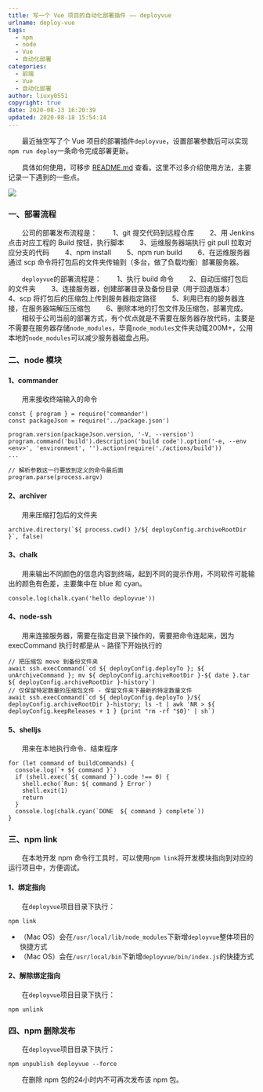 ```yaml
---
title: 写一个 Vue 项目的自动化部署插件 —— deployvue
urlname: deploy-vue
tags:
  - npm
  - node
  - Vue
  - 自动化部署
categories:
  - 前端
  - Vue
  - 自动化部署
author: liuxy0551
copyright: true
date: 2020-08-13 16:20:39
updated: 2020-08-18 15:54:14
---
```


&emsp;&emsp;最近抽空写了个 Vue 项目的部署插件`deployvue`，设置部署参数后可以实现`npm run deploy`一条命令完成部署更新。

<!--more-->

&emsp;&emsp;具体如何使用，可移步 <a href="https://github.com/liuxy0551/deployvue#readme" target="_black">README.md</a> 查看。这里不过多介绍使用方法，主要记录一下遇到的一些点。

![](https://images-hosting.liuxianyu.cn/posts/deploy-vue/1.gif)

### 一、部署流程

&emsp;&emsp;公司的部署发布流程是：
&emsp;&emsp;1、git 提交代码到远程仓库
&emsp;&emsp;2、用 Jenkins 点击对应工程的 Build 按钮，执行脚本
&emsp;&emsp;3、运维服务器端执行 git pull 拉取对应分支的代码
&emsp;&emsp;4、npm install
&emsp;&emsp;5、npm run build
&emsp;&emsp;6、在运维服务器通过 scp 命令将打包后的文件夹传输到（多台，做了负载均衡）部署服务器。

&emsp;&emsp;`deployvue`的部署流程是：
&emsp;&emsp;1、执行 build 命令
&emsp;&emsp;2、自动压缩打包后的文件夹
&emsp;&emsp;3、连接服务器，创建部署目录及备份目录（用于回退版本）
&emsp;&emsp;4、scp 将打包后的压缩包上传到服务器指定路径
&emsp;&emsp;5、利用已有的服务器连接，在服务器端解压压缩包
&emsp;&emsp;6、删除本地的打包文件及压缩包，部署完成。
&emsp;&emsp;相较于公司当前的部署方式，有个优点就是不需要在服务器存放代码，主要是不需要在服务器存储`node_modules`，毕竟`node_modules`文件夹动辄200M+，公用本地的`node_modules`可以减少服务器磁盘占用。


### 二、node 模块

#### 1、commander

&emsp;&emsp;用来接收终端输入的命令
```
const { program } = require('commander')
const packageJson = require('../package.json')

program.version(packageJson.version, '-V, --version')
program.command('build').description('build code').option('-e, --env <env>', 'environment', '').action(require('./actions/build'))
...

// 解析参数这一行要放到定义的命令最后面
program.parse(process.argv)
```

#### 2、archiver

&emsp;&emsp;用来压缩打包后的文件夹
```
archive.directory(`${ process.cwd() }/${ deployConfig.archiveRootDir }`, false)
```

#### 3、chalk

&emsp;&emsp;用来输出不同颜色的信息内容到终端，起到不同的提示作用，不同软件可能输出的颜色有色差，主要集中在 blue 和 cyan。
```
console.log(chalk.cyan('hello deployvue'))
```

#### 4、node-ssh

&emsp;&emsp;用来连接服务器，需要在指定目录下操作的，需要把命令连起来，因为 execCommand 执行时都是从 `~` 路径下开始执行的
```
// 把压缩包 move 到备份文件夹
await ssh.execCommand(`cd ${ deployConfig.deployTo }; ${ unArchiveCommand }; mv ${ deployConfig.archiveRootDir }-${ date }.tar ${ deployConfig.archiveRootDir }-history`)
// 仅保留特定数量的压缩包文件 - 保留文件夹下最新的特定数量文件
await ssh.execCommand(`cd ${ deployConfig.deployTo }/${ deployConfig.archiveRootDir }-history; ls -t | awk 'NR > ${ deployConfig.keepReleases + 1 } {print "rm -rf "$0}' | sh`)
```

#### 5、shelljs

&emsp;&emsp;用来在本地执行命令、结束程序
```
for (let command of buildCommands) {
  console.log(`+ ${ command }`)
  if (shell.exec(`${ command }`).code !== 0) {
    shell.echo(`Run: ${ command } Error`)
    shell.exit(1)
    return
  }
  console.log(chalk.cyan(`DONE  ${ command } complete`))
}
```



### 三、npm link

&emsp;&emsp;在本地开发 npm 命令行工具时，可以使用`npm link`将开发模块指向到对应的运行项目中，方便调试。

#### 1、绑定指向

&emsp;&emsp;在`deployvue`项目目录下执行：
```
npm link
```
- （Mac OS）会在`/usr/local/lib/node_modules`下新增`deployvue`整体项目的快捷方式
- （Mac OS）会在`/usr/local/bin`下新增`deployvue/bin/index.js`的快捷方式


#### 2、解除绑定指向

&emsp;&emsp;在`deployvue`项目目录下执行：
```
npm unlink
```


### 四、npm 删除发布

&emsp;&emsp;在`deployvue`项目目录下执行：
```
npm unpublish deployvue --force
```

&emsp;&emsp;在删除 npm 包的24小时内不可再次发布该 npm 包。

